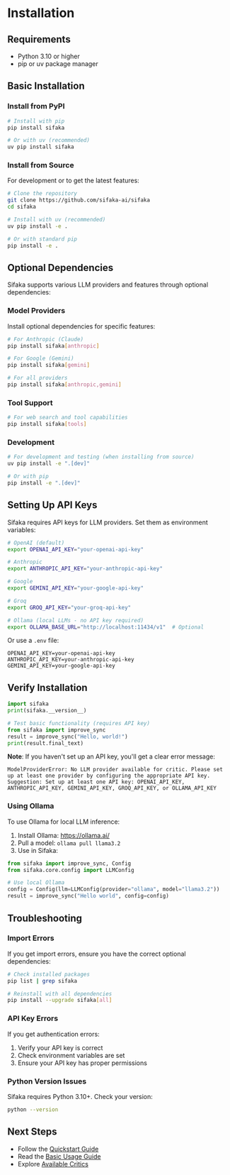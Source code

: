 # Installation

## Requirements

- Python 3.10 or higher
- pip or uv package manager

## Basic Installation

### Install from PyPI

```bash
# Install with pip
pip install sifaka

# Or with uv (recommended)
uv pip install sifaka
```

### Install from Source

For development or to get the latest features:

```bash
# Clone the repository
git clone https://github.com/sifaka-ai/sifaka
cd sifaka

# Install with uv (recommended)
uv pip install -e .

# Or with standard pip
pip install -e .
```

## Optional Dependencies

Sifaka supports various LLM providers and features through optional dependencies:

### Model Providers

Install optional dependencies for specific features:

```bash
# For Anthropic (Claude)
pip install sifaka[anthropic]

# For Google (Gemini)
pip install sifaka[gemini]

# For all providers
pip install sifaka[anthropic,gemini]
```

### Tool Support

```bash
# For web search and tool capabilities
pip install sifaka[tools]
```

### Development

```bash
# For development and testing (when installing from source)
uv pip install -e ".[dev]"

# Or with pip
pip install -e ".[dev]"
```

## Setting Up API Keys

Sifaka requires API keys for LLM providers. Set them as environment variables:

```bash
# OpenAI (default)
export OPENAI_API_KEY="your-openai-api-key"

# Anthropic
export ANTHROPIC_API_KEY="your-anthropic-api-key"

# Google
export GEMINI_API_KEY="your-google-api-key"

# Groq
export GROQ_API_KEY="your-groq-api-key"

# Ollama (local LLMs - no API key required)
export OLLAMA_BASE_URL="http://localhost:11434/v1"  # Optional
```

Or use a `.env` file:

```env
OPENAI_API_KEY=your-openai-api-key
ANTHROPIC_API_KEY=your-anthropic-api-key
GEMINI_API_KEY=your-google-api-key
```

## Verify Installation

```python
import sifaka
print(sifaka.__version__)

# Test basic functionality (requires API key)
from sifaka import improve_sync
result = improve_sync("Hello, world!")
print(result.final_text)
```

**Note**: If you haven't set up an API key, you'll get a clear error message:
```
ModelProviderError: No LLM provider available for critic. Please set up at least one provider by configuring the appropriate API key.
Suggestion: Set up at least one API key: OPENAI_API_KEY, ANTHROPIC_API_KEY, GEMINI_API_KEY, GROQ_API_KEY, or OLLAMA_API_KEY
```

### Using Ollama

To use Ollama for local LLM inference:

1. Install Ollama: https://ollama.ai/
2. Pull a model: `ollama pull llama3.2`
3. Use in Sifaka:

```python
from sifaka import improve_sync, Config
from sifaka.core.config import LLMConfig

# Use local Ollama
config = Config(llm=LLMConfig(provider="ollama", model="llama3.2"))
result = improve_sync("Hello world", config=config)
```

## Troubleshooting

### Import Errors

If you get import errors, ensure you have the correct optional dependencies:

```bash
# Check installed packages
pip list | grep sifaka

# Reinstall with all dependencies
pip install --upgrade sifaka[all]
```

### API Key Errors

If you get authentication errors:

1. Verify your API key is correct
2. Check environment variables are set
3. Ensure your API key has proper permissions

### Python Version Issues

Sifaka requires Python 3.10+. Check your version:

```bash
python --version
```

## Next Steps

- Follow the [Quickstart Guide](getting-started/quickstart.md)
- Read the [Basic Usage Guide](guide/basic-usage.md)
- Explore [Available Critics](guide/critics.md)
